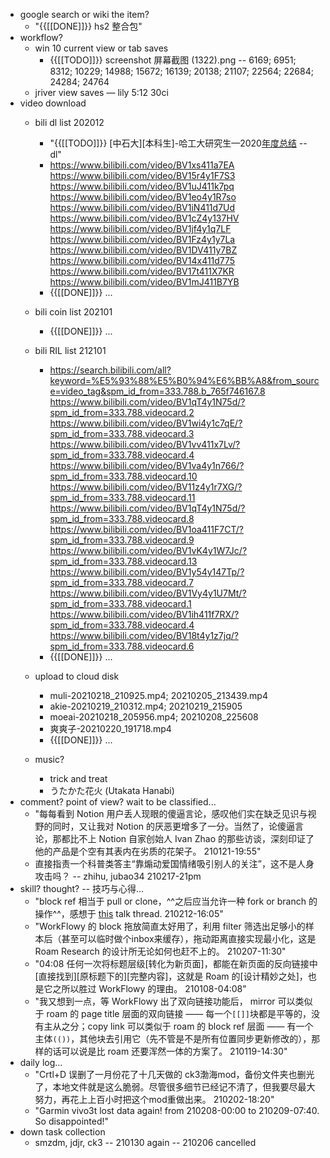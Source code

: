 - google search or wiki the item?
    - "{{[[DONE]]}} hs2 整合包"
- workflow?
    - win 10 current view or tab saves
        - {{[[TODO]]}} screenshot 屏幕截图 (1322).png -- 6169; 6951; 8312; 10229; 14988; 15672; 16139; 20138; 21107; 22564; 22684; 24284; 24764
    - jriver view saves — lily 5:12 30ci
- video download 
    - bili dl list 202012
        - "{{[[TODO]]}} [中石大][本科生]-哈工大研究生—2020[年度总结](https://www.bilibili.com/video/BV1ni4y1c7KG) -- dl"
        - https://www.bilibili.com/video/BV1xs411a7EA
https://www.bilibili.com/video/BV15r4y1F7S3
https://www.bilibili.com/video/BV1uJ411k7pq
https://www.bilibili.com/video/BV1eo4y1R7so
https://www.bilibili.com/video/BV1iN411d7Ud
https://www.bilibili.com/video/BV1cZ4y137HV
https://www.bilibili.com/video/BV1jf4y1q7LF
https://www.bilibili.com/video/BV1Fz4y1y7La
https://www.bilibili.com/video/BV1DV411y7BZ
https://www.bilibili.com/video/BV14x411d775
https://www.bilibili.com/video/BV17t411X7KR
https://www.bilibili.com/video/BV1mJ411B7YB
        - {{[[DONE]]}} ...

    - bili coin list 202101
        - {{[[DONE]]}} ...

    - bili RIL list 212101
        - https://search.bilibili.com/all?keyword=%E5%93%88%E5%B0%94%E6%BB%A8&from_source=video_tag&spm_id_from=333.788.b_765f746167.8
https://www.bilibili.com/video/BV1qT4y1N75d/?spm_id_from=333.788.videocard.2
https://www.bilibili.com/video/BV1wi4y1c7qE/?spm_id_from=333.788.videocard.3
https://www.bilibili.com/video/BV1vv411x7Lv/?spm_id_from=333.788.videocard.4
https://www.bilibili.com/video/BV1va4y1n766/?spm_id_from=333.788.videocard.10
https://www.bilibili.com/video/BV11z4y1r7XG/?spm_id_from=333.788.videocard.11
https://www.bilibili.com/video/BV1qT4y1N75d/?spm_id_from=333.788.videocard.8
https://www.bilibili.com/video/BV1oa411F7CT/?spm_id_from=333.788.videocard.9
https://www.bilibili.com/video/BV1vK4y1W7Jc/?spm_id_from=333.788.videocard.13
https://www.bilibili.com/video/BV1y54y147Tp/?spm_id_from=333.788.videocard.7
https://www.bilibili.com/video/BV1Vy4y1U7Mt/?spm_id_from=333.788.videocard.1
https://www.bilibili.com/video/BV1ih411f7RX/?spm_id_from=333.788.videocard.4
https://www.bilibili.com/video/BV18t4y1z7jq/?spm_id_from=333.788.videocard.6
        - {{[[DONE]]}} ...

    - upload to cloud disk
        - muli-20210218_210925.mp4; 20210205_213439.mp4
        - akie-20210219_210312.mp4; 20210219_215905
        - moeai-20210218_205956.mp4; 20210208_225608
        - 爽爽子-20210220_191718.mp4
        - {{[[DONE]]}} ...

    - music?
        - trick and treat
        - うたかた花火 (Utakata Hanabi)
- comment? point of view? wait to be classified...
    - "每每看到 Notion 用户丢人现眼的傻逼言论，感叹他们实在缺乏见识与视野的同时，又让我对 Notion 的厌恶更增多了一分。当然了，论傻逼言论，那都比不上 Notion 自家创始人 Ivan Zhao 的那些访谈，深刻印证了他的产品是个空有其表内在劣质的花架子。
210121-19:55"
    - 直接指责一个科普类答主“靠煽动爱国情绪吸引别人的关注”，这不是人身攻击吗？   -- zhihu, jubao34
210217-21pm
- skill? thought?  -- 技巧与心得...
    - "block ref 相当于 pull or clone，^^之后应当允许一种 fork or branch 的操作^^，感想于 [this](https://cn.logseq.com/t/topic/290/8) talk thread.
210212-16:05"
    - "WorkFlowy 的 block 拖放简直太好用了，利用 filter 筛选出足够小的样本后（甚至可以临时做个inbox来缓存），拖动距离直接实现最小化，这是 Roam Research 的设计所无论如何也赶不上的。
210207-11:30"
    - "04:08 任何一次将标题层级[转化为新页面]，都能在新页面的反向链接中[直接找到][原标题下的][完整内容]，这就是 Roam 的[设计精妙之处]，也是它之所以胜过 WorkFlowy 的理由。
210108-04:08"
    - "我又想到一点，等 WorkFlowy 出了双向链接功能后， mirror 可以类似于 roam 的 page title 层面的双向链接 —— 每一个`[[]]`块都是平等的，没有主从之分；copy link 可以类似于 roam 的 block ref 层面 —— 有一个主体`(())`，其他块去引用它（先不管是不是所有位置同步更新修改的），那样的话可以说是比 roam 还要浑然一体的方案了。
210119-14:30"
- daily log...
    - "Crtl+D 误删了一月份花了十几天做的 ck3渤海mod，备份文件夹也删光了，本地文件就是这么脆弱。尽管很多细节已经记不清了，但我要尽最大努力，再花上上百小时把这个mod重做出来。
210202-18:20"
    - "Garmin vivo3t lost data again! from 210208-00:00 to 210209-07:40. So disappointed!"
- down task collection
    - smzdm, jdjr, ck3 -- 210130 again -- 210206 cancelled
